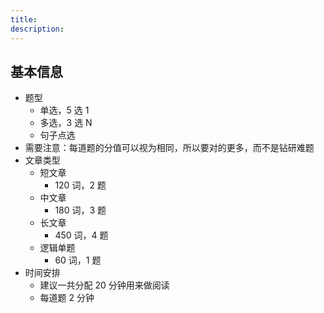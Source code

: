 ```yaml
---
title:
description:
---
```


## 基本信息

- 题型
  - 单选，5 选 1
  - 多选，3 选 N
  - 句子点选
- 需要注意：每道题的分值可以视为相同，所以要对的更多，而不是钻研难题
- 文章类型
  - 短文章
    - 120 词，2 题
  - 中文章
    - 180 词，3 题
  - 长文章
    - 450 词，4 题
  - 逻辑单题
    - 60 词，1 题
- 时间安排
  - 建议一共分配 20 分钟用来做阅读
  - 每道题 2 分钟
